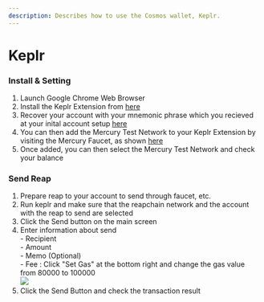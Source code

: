 ```yaml
---
description: Describes how to use the Cosmos wallet, Keplr.
---
```


# Keplr

### Install & Setting

1. Launch Google Chrome Web Browser
2. Install the Keplr Extension from [here](https://chrome.google.com/webstore/detail/keplr/dmkamcknogkgcdfhhbddcghachkejeap)
3. Recover your account with your mnemonic phrase which you recieved at your inital account setup [here](../user-guides/account.md#creating-an-account)
4. You can then add the Mercury Test Network to your Keplr Extension by visiting the Mercury Faucet, as shown [here](../user-guides/faucet.md#web-interface)
5. Once added, you can then select the Mercury Test Network and check your balance

### Send Reap

1. Prepare reap to your account to send through faucet, etc.
2. Run keplr and make sure that the reapchain network and the account with the reap to send are selected
3. Click the Send button on the main screen
4. Enter information about send\
   \- Recipient\
   \- Amount\
   \- Memo (Optional)\
   \- Fee : Click "Set Gas" at the bottom right and change the gas value from 80000 to 100000\
   ![](../.gitbook/assets/change\_gas.JPG)
5. Click the Send Button and check the transaction result
